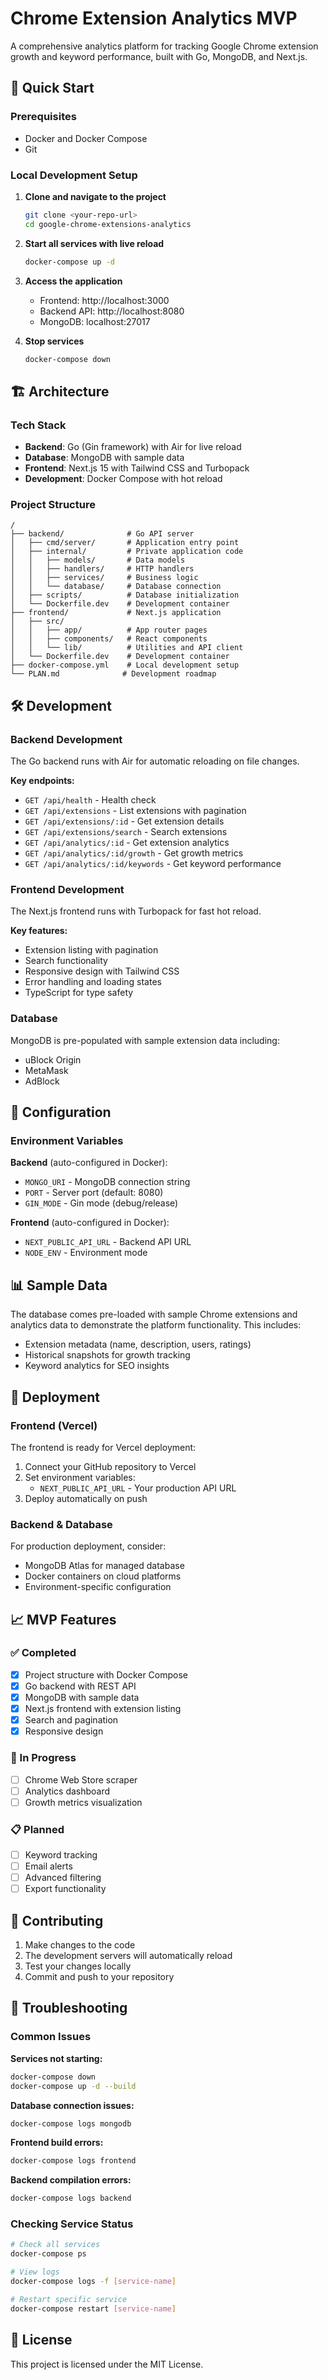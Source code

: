 # Chrome Extension Analytics MVP

A comprehensive analytics platform for tracking Google Chrome extension growth and keyword performance, built with Go, MongoDB, and Next.js.

## 🚀 Quick Start

### Prerequisites
- Docker and Docker Compose
- Git

### Local Development Setup

1. **Clone and navigate to the project**
   ```bash
   git clone <your-repo-url>
   cd google-chrome-extensions-analytics
   ```

2. **Start all services with live reload**
   ```bash
   docker-compose up -d
   ```

3. **Access the application**
   - Frontend: http://localhost:3000
   - Backend API: http://localhost:8080
   - MongoDB: localhost:27017

4. **Stop services**
   ```bash
   docker-compose down
   ```

## 🏗️ Architecture

### Tech Stack
- **Backend**: Go (Gin framework) with Air for live reload
- **Database**: MongoDB with sample data
- **Frontend**: Next.js 15 with Tailwind CSS and Turbopack
- **Development**: Docker Compose with hot reload

### Project Structure
```
/
├── backend/              # Go API server
│   ├── cmd/server/       # Application entry point
│   ├── internal/         # Private application code
│   │   ├── models/       # Data models
│   │   ├── handlers/     # HTTP handlers
│   │   ├── services/     # Business logic
│   │   └── database/     # Database connection
│   ├── scripts/          # Database initialization
│   └── Dockerfile.dev    # Development container
├── frontend/             # Next.js application
│   ├── src/
│   │   ├── app/          # App router pages
│   │   ├── components/   # React components
│   │   └── lib/          # Utilities and API client
│   └── Dockerfile.dev    # Development container
├── docker-compose.yml    # Local development setup
└── PLAN.md              # Development roadmap
```

## 🛠️ Development

### Backend Development
The Go backend runs with Air for automatic reloading on file changes.

**Key endpoints:**
- `GET /api/health` - Health check
- `GET /api/extensions` - List extensions with pagination
- `GET /api/extensions/:id` - Get extension details
- `GET /api/extensions/search` - Search extensions
- `GET /api/analytics/:id` - Get extension analytics
- `GET /api/analytics/:id/growth` - Get growth metrics
- `GET /api/analytics/:id/keywords` - Get keyword performance

### Frontend Development
The Next.js frontend runs with Turbopack for fast hot reload.

**Key features:**
- Extension listing with pagination
- Search functionality
- Responsive design with Tailwind CSS
- Error handling and loading states
- TypeScript for type safety

### Database
MongoDB is pre-populated with sample extension data including:
- uBlock Origin
- MetaMask
- AdBlock

## 🔧 Configuration

### Environment Variables

**Backend** (auto-configured in Docker):
- `MONGO_URI` - MongoDB connection string
- `PORT` - Server port (default: 8080)
- `GIN_MODE` - Gin mode (debug/release)

**Frontend** (auto-configured in Docker):
- `NEXT_PUBLIC_API_URL` - Backend API URL
- `NODE_ENV` - Environment mode

## 📊 Sample Data

The database comes pre-loaded with sample Chrome extensions and analytics data to demonstrate the platform functionality. This includes:

- Extension metadata (name, description, users, ratings)
- Historical snapshots for growth tracking
- Keyword analytics for SEO insights

## 🚀 Deployment

### Frontend (Vercel)
The frontend is ready for Vercel deployment:

1. Connect your GitHub repository to Vercel
2. Set environment variables:
   - `NEXT_PUBLIC_API_URL` - Your production API URL
3. Deploy automatically on push

### Backend & Database
For production deployment, consider:
- MongoDB Atlas for managed database
- Docker containers on cloud platforms
- Environment-specific configuration

## 📈 MVP Features

### ✅ Completed
- [x] Project structure with Docker Compose
- [x] Go backend with REST API
- [x] MongoDB with sample data
- [x] Next.js frontend with extension listing
- [x] Search and pagination
- [x] Responsive design

### 🔄 In Progress
- [ ] Chrome Web Store scraper
- [ ] Analytics dashboard
- [ ] Growth metrics visualization

### 📋 Planned
- [ ] Keyword tracking
- [ ] Email alerts
- [ ] Advanced filtering
- [ ] Export functionality

## 🤝 Contributing

1. Make changes to the code
2. The development servers will automatically reload
3. Test your changes locally
4. Commit and push to your repository

## 🐛 Troubleshooting

### Common Issues

**Services not starting:**
```bash
docker-compose down
docker-compose up -d --build
```

**Database connection issues:**
```bash
docker-compose logs mongodb
```

**Frontend build errors:**
```bash
docker-compose logs frontend
```

**Backend compilation errors:**
```bash
docker-compose logs backend
```

### Checking Service Status
```bash
# Check all services
docker-compose ps

# View logs
docker-compose logs -f [service-name]

# Restart specific service
docker-compose restart [service-name]
```

## 📄 License

This project is licensed under the MIT License.